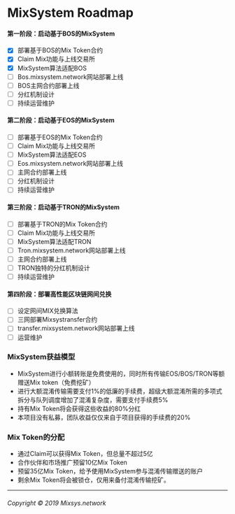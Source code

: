 # MixSystem Roadmap

#### 第一阶段：启动基于BOS的MixSystem
- [x] 部署基于BOS的Mix Token合约
- [x] Claim Mix功能与上线交易所
- [x] MixSystem算法适配BOS 
- [ ] Bos.mixsystem.network网站部署上线 
- [ ] BOS主网合约部署上线
- [ ] 分红机制设计
- [ ] 持续运营维护

#### 第二阶段：启动基于EOS的MixSystem
- [ ] 部署基于EOS的Mix Token合约
- [ ] Claim Mix功能与上线交易所
- [ ] MixSystem算法适配EOS 
- [ ] Eos.mixsystem.network网站部署上线 
- [ ] 主网合约部署上线
- [ ] 分红机制设计
- [ ] 持续运营维护

#### 第三阶段：启动基于TRON的MixSystem
- [ ] 部署基于TRON的Mix Token合约
- [ ] Claim Mix功能与上线交易所
- [ ] MixSystem算法适配TRON 
- [ ] Tron.mixsystem.network网站部署上线 
- [ ] 主网合约部署上线
- [ ] TRON独特的分红机制设计
- [ ] 持续运营维护

#### 第四阶段：部署高性能区块链网间兑换
- [ ] 设定网间MIX兑换算法
- [ ] 三网部署Mixsystransfer合约
- [ ] transfer.mixsystem.network网站部署上线 
- [ ] 运营维护

### MixSystem获益模型
- MixSystem进行小额转账是免费使用的，同时所有传输EOS/BOS/TRON等额赠送Mix token（免费挖矿）
- 进行大额混淆传输需要支付1%的低廉的手续费，超级大额混淆所需的多项式拆分与队列调度增加了混淆复杂度，需要支付手续费5%
- 持有Mix Token将会获得这些收益的80%分红
- 本项目没有私募，团队收益仅仅来自于项目获得的手续费的20%

### Mix Token的分配
- 通过Claim可以获得Mix Token，但总量不超过5亿
- 合作伙伴和市场推广预留10亿Mix Token
- 预留35亿Mix Token，给予使用MixSystem参与混淆传输赠送的账户
- 剩余Mix Token将会被锁仓，仅用来备付混淆传输挖矿。

---
###### Copyright © 2019 Mixsys.network
